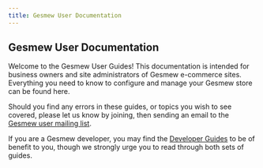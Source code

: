 ```yaml
---
title: Gesmew User Documentation
---
```


## Gesmew User Documentation

Welcome to the Gesmew User Guides! This documentation is intended for business owners and site administrators of Gesmew e-commerce sites. Everything you need to know to configure and manage your Gesmew store can be found here.

Should you find any errors in these guides, or topics you wish to see covered, please let us know by joining, then sending an email to the [Gesmew user mailing list](http://groups.google.com/group/gesmew-user).

If you are a Gesmew developer, you may find the [Developer Guides](\developer/index) to be of benefit to you, though we strongly urge you to read through both sets of guides.